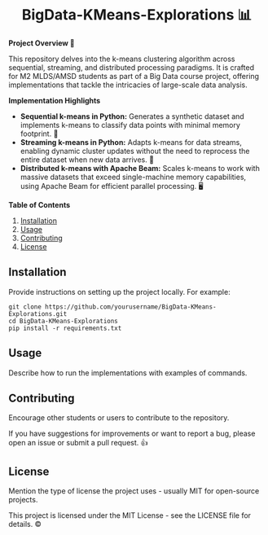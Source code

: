 <h1 align="center">BigData-KMeans-Explorations 📊</h1>

<p><strong>Project Overview 🌟</strong></p>
<p>This repository delves into the k-means clustering algorithm across sequential, streaming, and distributed processing paradigms. It is crafted for M2 MLDS/AMSD students as part of a Big Data course project, offering implementations that tackle the intricacies of large-scale data analysis.</p>

<p><strong>Implementation Highlights</strong></p>
<ul>
    <li><strong>Sequential k-means in Python:</strong> Generates a synthetic dataset and implements k-means to classify data points with minimal memory footprint. 💾</li>
    <li><strong>Streaming k-means in Python:</strong> Adapts k-means for data streams, enabling dynamic cluster updates without the need to reprocess the entire dataset when new data arrives. 🌊</li>
    <li><strong>Distributed k-means with Apache Beam:</strong> Scales k-means to work with massive datasets that exceed single-machine memory capabilities, using Apache Beam for efficient parallel processing. 🖥️</li>
</ul>

<p><strong>Table of Contents</strong></p>
<ol>
    <li><a href="#installation">Installation</a></li>
    <li><a href="#usage">Usage</a></li>
    <li><a href="#contributing">Contributing</a></li>
    <li><a href="#license">License</a></li>
</ol>

<h2 id="installation">Installation</h2>
<p>Provide instructions on setting up the project locally. For example:</p>
<pre><code>git clone https://github.com/yourusername/BigData-KMeans-Explorations.git
cd BigData-KMeans-Explorations
pip install -r requirements.txt
</code></pre>

<h2 id="usage">Usage</h2>
<p>Describe how to run the implementations with examples of commands.</p>

<h2 id="contributing">Contributing</h2>
<p>Encourage other students or users to contribute to the repository.</p>
<p>If you have suggestions for improvements or want to report a bug, please open an issue or submit a pull request. 👍</p>

<h2 id="license">License</h2>
<p>Mention the type of license the project uses - usually MIT for open-source projects.</p>
<p>This project is licensed under the MIT License - see the LICENSE file for details. ©️</p>
